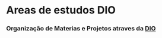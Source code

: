 # Areas de estudos DIO

### Organização de Materias e Projetos atraves da [DIO](https://web.dio.me)
